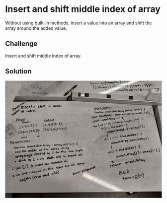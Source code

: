 # Insert and shift middle index of array
Without using built-in methods, insert a value into an array and shift the array around the added value. 


## Challenge
Insert and shift middle index of array.

## Solution
![](/assets/shift-array.jpg)